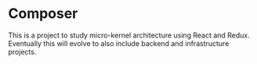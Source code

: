 # Composer

This is a project to study micro-kernel architecture using React and Redux. Eventually this will evolve to also include backend and infrastructure projects.